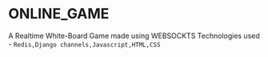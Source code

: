 # ONLINE_GAME
A Realtime White-Board Game made using WEBSOCKTS
Technologies used - 
  `Redis,Django channels,Javascript,HTML,CSS`

 

